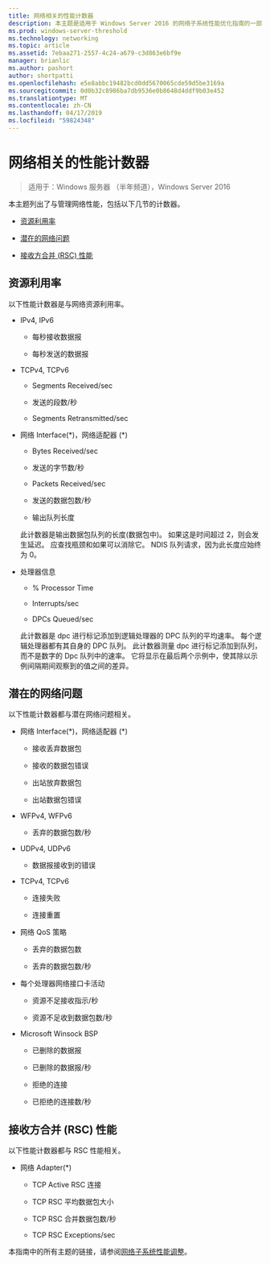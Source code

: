 ```yaml
---
title: 网络相关的性能计数器
description: 本主题是适用于 Windows Server 2016 的网络子系统性能优化指南的一部分。
ms.prod: windows-server-threshold
ms.technology: networking
ms.topic: article
ms.assetid: 7ebaa271-2557-4c24-a679-c3d863e6bf9e
manager: brianlic
ms.author: pashort
author: shortpatti
ms.openlocfilehash: e5e8abbc19482bcd0dd5670065cde59d5be3169a
ms.sourcegitcommit: 0d0b32c8986ba7db9536e0b8648d4ddf9b03e452
ms.translationtype: MT
ms.contentlocale: zh-CN
ms.lasthandoff: 04/17/2019
ms.locfileid: "59824348"
---
```

# <a name="network-related-performance-counters"></a>网络相关的性能计数器

>适用于：Windows 服务器 （半年频道），Windows Server 2016

本主题列出了与管理网络性能，包括以下几节的计数器。  
  
-   [资源利用率](#bkmk_ru)  
  
-   [潜在的网络问题](#bkmk_np)  
  
-   [接收方合并 (RSC) 性能](#bkmk_rsc)  
  
##  <a name="bkmk_ru"></a> 资源利用率  

以下性能计数器是与网络资源利用率。  
  
-   IPv4, IPv6  
  
    -   每秒接收数据报  
  
    -   每秒发送的数据报  
  
-   TCPv4, TCPv6  
  
    -   Segments Received/sec  
  
    -   发送的段数/秒  
  
    -   Segments Retransmitted/sec  
  
-   网络 Interface(*)，网络适配器 (\*)  
  
    -   Bytes Received/sec  
  
    -   发送的字节数/秒  
  
    -   Packets Received/sec  
  
    -   发送的数据包数/秒  
  
    -   输出队列长度  
  
     此计数器是输出数据包队列的长度\(数据包中\)。 如果这是时间超过 2，则会发生延迟。 应查找瓶颈和如果可以消除它。 NDIS 队列请求，因为此长度应始终为 0。  
  
-   处理器信息  
  
    -   % Processor Time  
  
    -   Interrupts/sec  
  
    -   DPCs Queued/sec  
  
     此计数器是 dpc 进行标记添加到逻辑处理器的 DPC 队列的平均速率。 每个逻辑处理器都有其自身的 DPC 队列。 此计数器测量 dpc 进行标记添加到队列，而不是数字的 Dpc 队列中的速率。 它将显示在最后两个示例中，使其除以示例间隔期间观察到的值之间的差异。  
  
##  <a name="bkmk_np"></a> 潜在的网络问题  

以下性能计数器都与潜在网络问题相关。  
  
-   网络 Interface(*)，网络适配器 (\*)  
  
    -   接收丢弃数据包  
  
    -   接收的数据包错误  
  
    -   出站放弃数据包  
  
    -   出站数据包错误  
  
-   WFPv4, WFPv6  
  
    -   丢弃的数据包数/秒

-   UDPv4, UDPv6

    -   数据报接收到的错误  
  
-   TCPv4, TCPv6  
  
    -   连接失败  
  
    -   连接重置  
  
-   网络 QoS 策略  
  
    -   丢弃的数据包数  
  
    -   丢弃的数据包数/秒  
  
-   每个处理器网络接口卡活动  
  
    -   资源不足接收指示/秒  
  
    -   资源不足收到数据包数/秒  
  
-   Microsoft Winsock BSP  
  
    -   已删除的数据报  
  
    -   已删除的数据报/秒  
  
    -   拒绝的连接  
  
    -   已拒绝的连接数/秒  
  
##  <a name="bkmk_rsc"></a> 接收方合并 (RSC) 性能  

以下性能计数器都与 RSC 性能相关。  
  
-   网络 Adapter(*)  
  
    -   TCP Active RSC 连接  
  
    -   TCP RSC 平均数据包大小  
  
    -   TCP RSC 合并数据包数/秒  
  
    -   TCP RSC Exceptions/sec

本指南中的所有主题的链接，请参阅[网络子系统性能调整](net-sub-performance-top.md)。